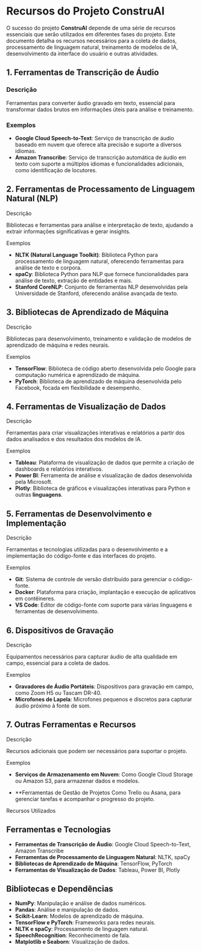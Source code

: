 # Recursos do Projeto ConstruAI

O sucesso do projeto **ConstruAI** depende de uma série de recursos essenciais que serão utilizados em diferentes fases do projeto. Este documento detalha os recursos necessários para a coleta de dados, processamento de linguagem natural, treinamento de modelos de IA, desenvolvimento da interface do usuário e outras atividades.

## 1. Ferramentas de Transcrição de Áudio

### Descrição

Ferramentas para converter áudio gravado em texto, essencial para transformar dados brutos em informações úteis para análise e treinamento.

### Exemplos

- **Google Cloud Speech-to-Text**: Serviço de transcrição de áudio baseado em nuvem que oferece alta precisão e suporte a diversos idiomas.
- **Amazon Transcribe**: Serviço de transcrição automática de áudio em texto com suporte a múltiplos idiomas e funcionalidades adicionais, como identificação de locutores.

## 2. Ferramentas de Processamento de Linguagem Natural (NLP)

Descrição

Bibliotecas e ferramentas para análise e interpretação de texto, ajudando a extrair informações significativas e gerar insights.

Exemplos

- **NLTK (Natural Language Toolkit)**: Biblioteca Python para processamento de linguagem natural, oferecendo ferramentas para análise de texto e corpora.
- **spaCy**: Biblioteca Python para NLP que fornece funcionalidades para análise de texto, extração de entidades e mais.
- **Stanford CoreNLP**: Conjunto de ferramentas NLP desenvolvidas pela Universidade de Stanford, oferecendo análise avançada de texto.

## 3. Bibliotecas de Aprendizado de Máquina

Descrição

Bibliotecas para desenvolvimento, treinamento e validação de modelos de aprendizado de máquina e redes neurais.

Exemplos

- **TensorFlow**: Biblioteca de código aberto desenvolvida pelo Google para computação numérica e aprendizado de máquina.
- **PyTorch**: Biblioteca de aprendizado de máquina desenvolvida pelo Facebook, focada em flexibilidade e desempenho.

## 4. Ferramentas de Visualização de Dados

Descrição

Ferramentas para criar visualizações interativas e relatórios a partir dos dados analisados e dos resultados dos modelos de IA.

Exemplos

- **Tableau**: Plataforma de visualização de dados que permite a criação de dashboards e relatórios interativos.
- **Power BI**: Ferramenta de análise e visualização de dados desenvolvida pela Microsoft.
- **Plotly**: Biblioteca de gráficos e visualizações interativas para Python e outras **linguagens**.

## 5. Ferramentas de Desenvolvimento e Implementação

Descrição

Ferramentas e tecnologias utilizadas para o desenvolvimento e a implementação do código-fonte e das interfaces do projeto.

Exemplos

- **Git**: Sistema de controle de versão distribuído para gerenciar o código-fonte.
- **Docker**: Plataforma para criação, implantação e execução de aplicativos em contêineres.
- **VS Code**: Editor de código-fonte com suporte para várias linguagens e ferramentas de desenvolvimento.

## 6. Dispositivos de Gravação

Descrição

Equipamentos necessários para capturar áudio de alta qualidade em campo, essencial para a coleta de dados.

Exemplos

- **Gravadores de Áudio Portáteis**: Dispositivos para gravação em campo, como Zoom H5 ou Tascam DR-40.
- **Microfones de Lapela**: Microfones pequenos e discretos para capturar áudio próximo à fonte de som.

## 7. Outras Ferramentas e Recursos

 Descrição

Recursos adicionais que podem ser necessários para suportar o projeto.

Exemplos

- **Serviços de Armazenamento em Nuvem**: Como Google Cloud Storage ou Amazon S3, para armazenar dados e modelos.

- **Ferramentas de Gestão de Projetos
 Como Trello ou Asana, para gerenciar tarefas e acompanhar o progresso do projeto.

Recursos Utilizados

## Ferramentas e Tecnologias

- **Ferramentas de Transcrição de Áudio**: Google Cloud Speech-to-Text, Amazon Transcribe
- **Ferramentas de Processamento de Linguagem Natural**: NLTK, spaCy
- **Bibliotecas de Aprendizado de Máquina**: TensorFlow, PyTorch
- **Ferramentas de Visualização de Dados**: Tableau, Power BI, Plotly

## Bibliotecas e Dependências

- **NumPy**: Manipulação e análise de dados numéricos.
- **Pandas**: Análise e manipulação de dados.
- **Scikit-Learn**: Modelos de aprendizado de máquina.
- **TensorFlow e PyTorch**: Frameworks para redes neurais.
- **NLTK e spaCy**: Processamento de linguagem natural.
- **SpeechRecognition**: Reconhecimento de fala.
- **Matplotlib e Seaborn**: Visualização de dados.
